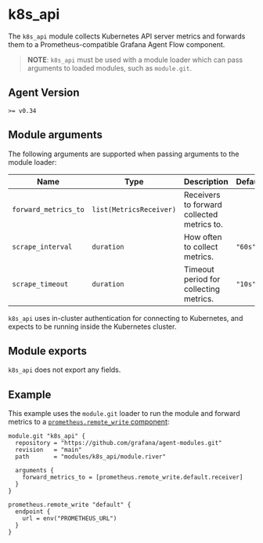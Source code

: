 # k8s_api

The `k8s_api` module collects Kubernetes API server metrics and forwards them
to a Prometheus-compatible Grafana Agent Flow component.

> **NOTE**: `k8s_api` must be used with a module loader which can pass arguments
> to loaded modules, such as `module.git`.

## Agent Version

`>= v0.34`

## Module arguments

The following arguments are supported when passing arguments to the module
loader:

| Name | Type | Description | Default | Required
| ---- | ---- | ----------- | ------- | --------
| `forward_metrics_to` | `list(MetricsReceiver)` | Receivers to forward collected metrics to. | | yes
| `scrape_interval` | `duration` | How often to collect metrics. | `"60s"` | no
| `scrape_timeout` | `duration` | Timeout period for collecting metrics. | `"10s"` | no

`k8s_api` uses in-cluster authentication for connecting to Kubernetes, and
expects to be running inside the Kubernetes cluster.

## Module exports

`k8s_api` does not export any fields.

## Example

This example uses the `module.git` loader to run the module and forward metrics
to a [`prometheus.remote_write` component][prometheus.remote_write]:

```river
module.git "k8s_api" {
  repository = "https://github.com/grafana/agent-modules.git"
  revision   = "main"
  path       = "modules/k8s_api/module.river"

  arguments {
    forward_metrics_to = [prometheus.remote_write.default.receiver]
  }
}

prometheus.remote_write "default" {
  endpoint {
    url = env("PROMETHEUS_URL")
  }
}
```

[prometheus.remote_write]: https://grafana.com/docs/agent/latest/flow/reference/components/prometheus.remote_write
